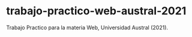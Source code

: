 # trabajo-practico-web-austral-2021
Trabajo Practico para la materia Web, Universidad Austral (2021).

